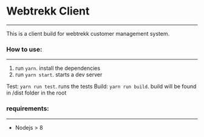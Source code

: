 # Webtrekk Client

---

This is a client build for webtrekk customer management system.

### How to use:

---

1.  run `yarn`. install the dependencies
2.  run `yarn start`. starts a dev server

Test: `yarn run test`. runs the tests
Build: `yarn run build`. build will be found in /dist folder in the root

### requirements:

---

* Nodejs > 8
